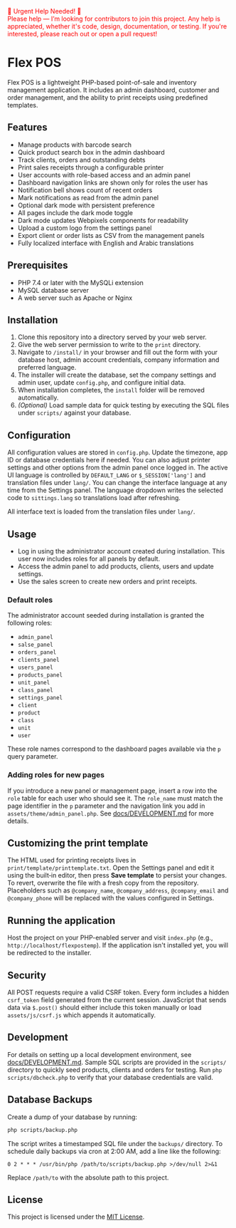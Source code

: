 <span style="color:red">
🚨 Urgent Help Needed! 🚨  
<br>
Please help — I’m looking for contributors to join this project.  
Any help is appreciated, whether it's code, design, documentation, or testing.  
If you're interested, please reach out or open a pull request!
</span>

# Flex POS

Flex POS is a lightweight PHP-based point-of-sale and inventory management application. It includes an admin dashboard, customer and order management, and the ability to print receipts using predefined templates.

## Features
- Manage products with barcode search
- Quick product search box in the admin dashboard
- Track clients, orders and outstanding debts
- Print sales receipts through a configurable printer
- User accounts with role-based access and an admin panel
- Dashboard navigation links are shown only for roles the user has
- Notification bell shows count of recent orders
- Mark notifications as read from the admin panel
- Optional dark mode with persistent preference
- All pages include the dark mode toggle
- Dark mode updates Webpixels components for readability
- Upload a custom logo from the settings panel
- Export client or order lists as CSV from the management panels
- Fully localized interface with English and Arabic translations

## Prerequisites
- PHP 7.4 or later with the MySQLi extension
- MySQL database server
- A web server such as Apache or Nginx

## Installation
1. Clone this repository into a directory served by your web server.
2. Give the web server permission to write to the `print` directory.
3. Navigate to `/install/` in your browser and fill out the form with your database host, admin account credentials, company information and preferred language.
4. The installer will create the database, set the company settings and admin user, update `config.php`, and configure initial data.
5. When installation completes, the `install` folder will be removed automatically.
6. *(Optional)* Load sample data for quick testing by executing the SQL files under `scripts/` against your database.

## Configuration
All configuration values are stored in `config.php`. Update the timezone, app ID or database credentials here if needed. You can also adjust printer settings and other options from the admin panel once logged in. The active UI language is controlled by `DEFAULT_LANG` or `$_SESSION['lang']` and translation files under `lang/`.
You can change the interface language at any time from the Settings panel. The
language dropdown writes the selected code to `sittings.lang` so translations
load after refreshing.

All interface text is loaded from the translation files under `lang/`.

## Usage
- Log in using the administrator account created during installation. This user now includes roles for all panels by default.
- Access the admin panel to add products, clients, users and update settings.
- Use the sales screen to create new orders and print receipts.

### Default roles
The administrator account seeded during installation is granted the following roles:

- `admin_panel`
- `salse_panel`
- `orders_panel`
- `clients_panel`
- `users_panel`
- `products_panel`
- `unit_panel`
- `class_panel`
- `settings_panel`
- `client`
- `product`
- `class`
- `unit`
- `user`

These role names correspond to the dashboard pages available via the `p` query parameter.

### Adding roles for new pages
If you introduce a new panel or management page, insert a row into the `role` table for each user who should see it. The `role_name` must match the page identifier in the `p` parameter and the navigation link you add in `assets/theme/admin_panel.php`. See [docs/DEVELOPMENT.md](docs/DEVELOPMENT.md) for more details.

## Customizing the print template
The HTML used for printing receipts lives in `print/template/printtemplate.txt`.
Open the Settings panel and edit it using the built‑in editor, then press
**Save template** to persist your changes. To revert, overwrite the file with a
fresh copy from the repository.
Placeholders such as `@company_name`, `@company_address`, `@company_email` and `@company_phone` will be replaced with the values configured in Settings.

## Running the application
Host the project on your PHP-enabled server and visit `index.php` (e.g., `http://localhost/flexpostemp`). If the application isn't installed yet, you will be redirected to the installer.
## Security
All POST requests require a valid CSRF token. Every form includes a hidden `csrf_token` field generated from the current session. JavaScript that sends data via `$.post()` should either include this token manually or load `assets/js/csrf.js` which appends it automatically.

## Development
For details on setting up a local development environment, see [docs/DEVELOPMENT.md](docs/DEVELOPMENT.md).
Sample SQL scripts are provided in the `scripts/` directory to quickly seed products, clients and orders for testing.
Run `php scripts/dbcheck.php` to verify that your database credentials are valid.

## Database Backups
Create a dump of your database by running:

```bash
php scripts/backup.php
```

The script writes a timestamped SQL file under the `backups/` directory. To
schedule daily backups via cron at 2:00 AM, add a line like the following:

```
0 2 * * * /usr/bin/php /path/to/scripts/backup.php >/dev/null 2>&1
```

Replace `/path/to` with the absolute path to this project.

## License
This project is licensed under the [MIT License](LICENSE).
